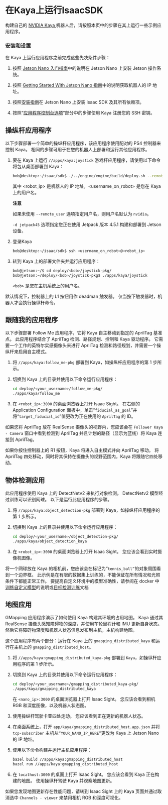 # 在Kaya上运行IsaacSDK

构建自己的 [NVIDIA Kaya ](https://docs.nvidia.com/isaac/doc/tutorials/assemble_kaya.html#kaya-hardware)机器人后，请按照本页中的步骤在其上运行一些示例应用程序。

### 安装和设置
在 Kaya 上运行应用程序之前完成这些先决条件步骤：

1. 按照 [Jetson Nano 入门指南](https://docs.nvidia.com/isaac/doc/tutorials/nano.html#get-started-nano)中的说明在 Jetson Nano 上安装 Jetson 操作系统。

2. 按照 [Getting Started With Jetson Nano 指南](https://docs.nvidia.com/isaac/doc/tutorials/nano.html#get-started-nano)中的说明获取机器人的 IP 地址。

3. 按照[安装指南](https://docs.nvidia.com/isaac/doc/setup.html#setup-isaac)在 Jetson Nano 上安装 Isaac SDK 及其所有依赖项。

4. 按照“[应用程序控制台选项](https://docs.nvidia.com/isaac/doc/getting_started.html#deployment-device)”部分中的步骤使用 Kaya 注册您的 SSH 密钥。

## 操纵杆应用程序
以下步骤部署一个简单的操纵杆应用程序，该应用程序使用配对的 PS4 控制器来控制 Kaya。 相同的步骤可用于在您的机器人上部署和运行其他应用程序。

1. 要在 Kaya 上运行 `//apps/kaya:joystick` 游戏杆应用程序，请使用以下命令将包从桌面部署到 Kaya：

    ```bash
    bob@desktop:~/isaac/sdk$ ./../engine/engine/build/deploy.sh --remote_user <username_on_robot> -p //apps/kaya:joystick-pkg -d jetpack45 -h <robot_ip>
    ```
    其中 <robot_ip> 是机器人的 IP 地址，<username_on_robot> 是您在 Kaya 上的用户名。

    **注意**

    如果未使用 `--remote_user` 选项指定用户名，则用户名默认为 `nvidia`。

    `-d jetpack45` 选项指定您正在使用 Jetpack 版本 4.5.1 构建和部署到 Jetson 设备。


2. 登录Kaya
    ```bash
    bob@desktop:~/isaac/sdk$ ssh <username_on_robot>@<robot_ip>
    ```
3. 转到 Kaya 上的部署文件夹并运行应用程序：
    ```bash
    bob@jetson:~/$ cd deploy/<bob>/joystick-pkg/
    bob@jetson:~/deploy/<bob>/joystick-pkg$ ./apps/kaya/joystick
    ```
    `<bob>` 是您在主机系统上的用户名。

默认情况下，控制器上的 L1 按钮用作 deadman 触发器。 仅当按下触发器时，机器人才会执行操纵杆命令。


## 跟随我的应用程序
以下步骤部署 Follow Me 应用程序，它将 Kaya 自主移动到指定的 AprilTag 基准点。 此应用程序结合了 AprilTag 检测、路径规划、控制和 Kaya 驱动程序。 它需要一个工作的英特尔实感摄像头来进行 AprilTag 检测和路径规划，并需要一个操纵杆来启用自主模式。

1. 将 `//apps/kaya:follow_me-pkg` 部署到 Kaya，如操纵杆应用程序的第 1 步所示。

2. 切换到 Kaya 上的目录并使用以下命令运行应用程序：

    ```bash
    cd deploy/<your_username>/follow_me-pkg/
    ./apps/kaya/follow_me
    ```

3. 在 `<robot_ip>:3000` 的桌面浏览器上打开 Isaac Sight。 在右侧的 Application Configuration 面板中，单击“`fiducial_as_goal`”并将“`target_fiducial_id`”值更改为正在使用的 `AprilTag` 的 ID。

如果您将 AprilTag 放在 RealSense 摄像头的视野内，您应该会在 `Follower Kaya - Camera` 窗口中看到检测到 AprilTag 并且计划的路径（显示为蓝线）将 Kaya 连接到 AprilTag。

如果你按住控制器上的 R1 按钮，Kaya 将进入自主模式并向 AprilTag 移动。 将 AprilTag 四处移动，同时将其保持在摄像头的视野范围内，Kaya 将跟随它四处移动。


## 物体检测应用
此应用程序使用 Kaya 上的 DetectNetv2 来执行对象检测。 DetectNetv2 模型经过训练可以识别网球。 以下是运行此应用程序的步骤。

1. 将 `//apps/kaya:object_detection-pkg` 部署到 Kaya，如操纵杆应用程序的第 1 步所示。

2. 切换到 Kaya 上的目录并使用以下命令运行应用程序：
    ```bash
    cd deploy/<your_username>/object_detection-pkg/
    ./apps/kaya/object_detection_kaya
    ```
3. 在 `<robot_ip>:3000` 的桌面浏览器上打开 Isaac Sight。 您应该会看到实时摄像机图像。

将一个网球放在 Kaya 的相机前，您应该会在标记为“`tennis_ball”`的对象周围看到一个边界框。 此示例是在有限的数据集上训练的，不能保证在所有情况和光照条件下都能正常工作。 要提高自定义环境中的模型准确性，请参阅在 docker 中[训练自定义模型](https://docs.nvidia.com/isaac/doc/tutorials/training_in_docker.html#training-in-docker)的说明或[目标检测训练](https://docs.nvidia.com/isaac/packages/detect_net/doc/detect_net.html#object-detection-with-detect-net)文档


## 地图应用
GMapping 应用程序演示了如何使用 Kaya 构建其环境的占用地图。 Kaya 通过其 RealSense 摄像头感知障碍物的深度，并使用车轮里程计和 IMU 更新自身状态。 然后它将障碍物深度和机器人状态信息发布到主机，主机构建地图。

这个应用程序有两个部分：运行在 Kaya 上的 `gmapping_distributed_kaya` 和运行在主机上的 `gmapping_distributed_host`。

1. 将 `//apps/kaya:gmapping_distributed_kaya-pkg` 部署到 `Kaya`，如操纵杆应用程序的第 1 步所示。

2. 切换到 Kaya 上的目录并使用以下命令运行应用程序：

    ```bash
    cd deploy/<your_username>/gmapping_distributed_kaya-pkg/
    ./apps/kaya/gmapping_distributed_kaya
    ```
    在 `<nano_ip>:3000` 的桌面浏览器上打开 Isaac Sight。 您应该会看到相机 RGB 和深度图像，以及机器人状态图。

3. 使用操纵杆驾驶卡亚四处走动。 您应该看到正在更新的机器人状态。

4. 在桌面系统上，打开 `app/kaya/gmapping_distributed_host.app.json` 并将 `tcp-subscriber` 主机从`“YOUR_NANO_IP_HERE”`更改为 Kaya 上 Jetson Nano 的 IP 地址。

5. 使用以下命令构建并运行主机应用程序：
    ```bash
    bazel build //apps/kaya:gmapping_distributed_host
    bazel run //apps/kaya:gmapping_distributed_host
    ```
6. 在 `localhost:3000` 的桌面上打开 Isaac Sight。 您应该会看到 Kaya 正在构建的地图。 使用操纵杆驾驶 Kaya 并观察地图更新。

如果您发现地图更新存在性能问题，请转到 Isaac Sight 上的 Kaya 页面并通过取消选中 `Channels - viewer` 来禁用相机 RGB 和深度可视化。



























































